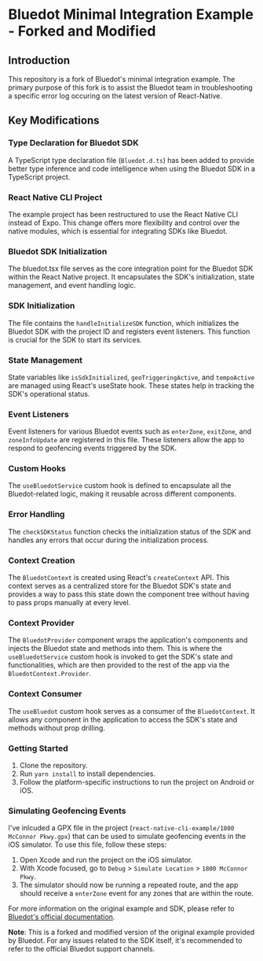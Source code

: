 # Bluedot Minimal Integration Example - Forked and Modified

## Introduction

This repository is a fork of Bluedot's minimal integration example. The primary purpose of this fork is to assist the Bluedot team in troubleshooting a specific error log occuring on the latest version of React-Native.

## Key Modifications

### Type Declaration for Bluedot SDK

A TypeScript type declaration file (`Bluedot.d.ts`) has been added to provide better type inference and code intelligence when using the Bluedot SDK in a TypeScript project.

### React Native CLI Project

The example project has been restructured to use the React Native CLI instead of Expo. This change offers more flexibility and control over the native modules, which is essential for integrating SDKs like Bluedot.

### Bluedot SDK Initialization

The bluedot.tsx file serves as the core integration point for the Bluedot SDK within the React Native project. It encapsulates the SDK's initialization, state management, and event handling logic.


### SDK Initialization

The file contains the `handleInitializeSDK` function, which initializes the Bluedot SDK with the project ID and registers event listeners. This function is crucial for the SDK to start its services.

### State Management
State variables like `isSdkInitialized`, `geoTriggeringActive`, and `tempoActive` are managed using React's useState hook. These states help in tracking the SDK's operational status.

### Event Listeners
Event listeners for various Bluedot events such as `enterZone`, `exitZone`, and `zoneInfoUpdate` are registered in this file. These listeners allow the app to respond to geofencing events triggered by the SDK.

### Custom Hooks
The `useBluedotService` custom hook is defined to encapsulate all the Bluedot-related logic, making it reusable across different components.

### Error Handling
The `checkSDKStatus` function checks the initialization status of the SDK and handles any errors that occur during the initialization process.

### Context Creation
The `BluedotContext` is created using React's `createContext` API. This context serves as a centralized store for the Bluedot SDK's state and provides a way to pass this state down the component tree without having to pass props manually at every level.

### Context Provider

The `BluedotProvider` component wraps the application's components and injects the Bluedot state and methods into them. This is where the `useBluedotService` custom hook is invoked to get the SDK's state and functionalities, which are then provided to the rest of the app via the `BluedotContext.Provider`.


### Context Consumer
The `useBluedot` custom hook serves as a consumer of the `BluedotContext`. It allows any component in the application to access the SDK's state and methods without prop drilling.

### Getting Started

1. Clone the repository.
2. Run `yarn install` to install dependencies.
3. Follow the platform-specific instructions to run the project on Android or iOS.

### Simulating Geofencing Events

I've inlcuded a GPX file in the project (`react-native-cli-example/1800 McConnor Pkwy.gpx`) that can be used to simulate geofencing events in the iOS simulator. To use this file, follow these steps:

1. Open Xcode and run the project on the iOS simulator.
2. With Xcode focused, go to `Debug` > `Simulate Location` > `1800 McConnor Pkwy`.
3. The simulator should now be running a repeated route, and the app should receive a `enterZone` event for any zones that are within the route.




For more information on the original example and SDK, please refer to [Bluedot's official documentation](#).

**Note**: This is a forked and modified version of the original example provided by Bluedot. For any issues related to the SDK itself, it's recommended to refer to the official Bluedot support channels.